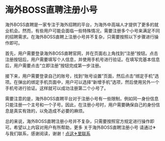 # 海外BOSS直聘注册小号

海外BOSS直聘是一家专注于海外招聘的平台，为海外中高端人才提供了更多的就业机会。然而，有些用户可能会面临一些特殊情况，需要注册多个小号来满足不同的招聘需求。在海外BOSS直聘上注册小号并不复杂，只需要按照以下步骤进行操作即可。

首先，用户需要登录海外BOSS直聘官网，并在页面右上角找到“注册”按钮。点击注册按钮后，用户需要填写个人信息，并使用手机号进行验证。在填写完基本信息后，用户需要点击“立即注册”按钮完成第一步注册。

接下来，用户需要登录自己的账号，找到“账号设置”页面，然后点击“绑定手机”选项。在弹出的绑定手机页面中，用户可以选择“新增手机”选项，然后使用另外一个手机号进行验证。这样就可以成功注册第二个小号了。

需要注意的是，海外BOSS直聘平台对于注册小号有一些限制，例如同一身份信息只能注册一个主号和一个子号。因此，在注册小号时，用户需要确保自己的身份信息是真实有效的，以免造成不必要的麻烦。

总的来说，海外BOSS直聘注册小号并不复杂，只需要按照官方规定进行操作即可。希望以上内容对用户有所帮助，更多 关于海外BOSS直聘注册小号 请通过✈与我们联系，感谢阅读，谢谢！[点这✈里联系](https://gg.k02.cc)